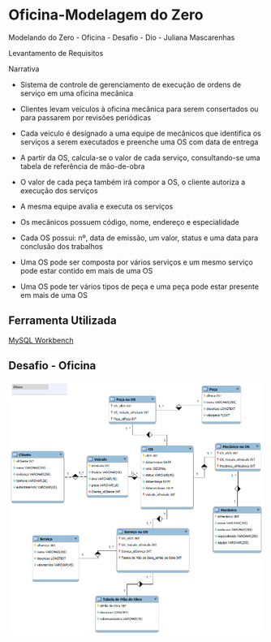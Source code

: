 # Oficina-Modelagem do Zero

Modelando do Zero - Oficina - Desafio - Dio - Juliana Mascarenhas

Levantamento de Requisitos

Narrativa

- Sistema de controle de gerenciamento de execução de ordens de serviço em uma oficina mecânica 

- Clientes levam veículos à oficina mecânica para serem consertados ou para passarem por revisões periódicas

- Cada veiculo é designado a uma equipe de mecânicos que identifica os serviços a serem executados e preenche uma OS com data de entrega

- A partir da OS, calcula-se o valor de cada serviço, consultando-se uma tabela de referência de mão-de-obra

- O valor de cada peça também irá compor a OS, o cliente autoriza a execução dos serviços 

- A mesma equipe avalia e executa os serviços

- Os mecânicos possuem código, nome, endereço e especialidade

- Cada OS possui: nº, data de emissão, um valor, status e uma data para conclusão dos trabalhos

- Uma OS pode ser composta por vários serviços e um mesmo serviço pode estar contido em mais de uma OS

- Uma OS pode ter vários tipos de peça e uma peça pode estar presente em mais de uma OS

## Ferramenta Utilizada
[MySQL Workbench](https://www.mysql.com/products/workbench/)

## Desafio - Oficina
![alt modelagem-oficina](https://raw.githubusercontent.com/rodolforoberto/Oficina-Modelagem/refs/heads/main/Oficina.png)

